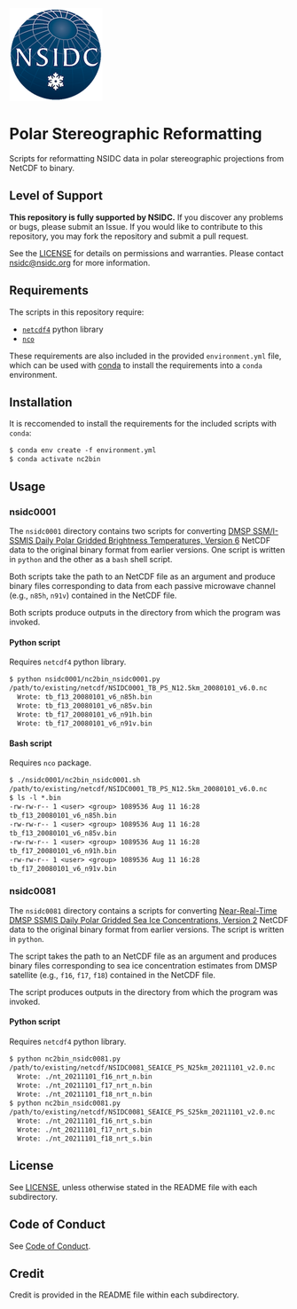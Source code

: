 ![NSIDC logo](/images/NSIDC_logo_2018_poster-1.png)

# Polar Stereographic Reformatting

Scripts for reformatting NSIDC data in polar stereographic projections from
NetCDF to binary.

## Level of Support

<b>This repository is fully supported by NSIDC.</b> If you discover any problems or
bugs, please submit an Issue. If you would like to contribute to this
repository, you may fork the repository and submit a pull request.

See the [LICENSE](LICENSE) for details on permissions and warranties. Please
contact nsidc@nsidc.org for more information.

## Requirements

The scripts in this repository require:
* [`netcdf4`](https://unidata.github.io/netcdf4-python/) python library
* [`nco`](https://github.com/nco/nco)

These requirements are also included in the provided `environment.yml` file,
which can be used with [conda](https://docs.conda.io/en/latest/) to install the
requirements into a `conda` environment.


## Installation

It is reccomended to install the requirements for the included scripts with `conda`:

```
$ conda env create -f environment.yml
$ conda activate nc2bin
```

## Usage

### nsidc0001

The `nsidc0001` directory contains two scripts for converting [DMSP SSM/I-SSMIS
Daily Polar Gridded Brightness Temperatures, Version
6](https://nsidc.org/data/nsidc-0001) NetCDF data to the original binary format
from earlier versions. One script is written in `python` and the other as a
`bash` shell script.

Both scripts take the path to an NetCDF file as an argument and produce
binary files corresponding to data from each passive microwave channel
(e.g., `n85h`, `n91v`) contained in the NetCDF file.

Both scripts produce outputs in the directory from which the program was invoked.

#### Python script

Requires `netcdf4` python library.


```
$ python nsidc0001/nc2bin_nsidc0001.py /path/to/existing/netcdf/NSIDC0001_TB_PS_N12.5km_20080101_v6.0.nc
  Wrote: tb_f13_20080101_v6_n85h.bin
  Wrote: tb_f13_20080101_v6_n85v.bin
  Wrote: tb_f17_20080101_v6_n91h.bin
  Wrote: tb_f17_20080101_v6_n91v.bin
```

#### Bash script

Requires `nco` package.

```
$ ./nsidc0001/nc2bin_nsidc0001.sh /path/to/existing/netcdf/NSIDC0001_TB_PS_N12.5km_20080101_v6.0.nc
$ ls -l *.bin
-rw-rw-r-- 1 <user> <group> 1089536 Aug 11 16:28 tb_f13_20080101_v6_n85h.bin
-rw-rw-r-- 1 <user> <group> 1089536 Aug 11 16:28 tb_f13_20080101_v6_n85v.bin
-rw-rw-r-- 1 <user> <group> 1089536 Aug 11 16:28 tb_f17_20080101_v6_n91h.bin
-rw-rw-r-- 1 <user> <group> 1089536 Aug 11 16:28 tb_f17_20080101_v6_n91v.bin

```

### nsidc0081

The `nsidc0081` directory contains a scripts for converting [Near-Real-Time DMSP
SSMIS Daily Polar Gridded Sea Ice Concentrations, Version
2](https://nsidc.org/data/nsidc-0081) NetCDF data to the original binary format
from earlier versions. The script is written in `python`.

The script takes the path to an NetCDF file as an argument and produces binary
files corresponding to sea ice concentration estimates from DMSP satellite
(e.g., `f16`, `f17`, `f18`) contained in the NetCDF file.

The script produces outputs in the directory from which the program was invoked.

#### Python script

Requires `netcdf4` python library.


```
$ python nc2bin_nsidc0081.py /path/to/existing/netcdf/NSIDC0081_SEAICE_PS_N25km_20211101_v2.0.nc 
  Wrote: ./nt_20211101_f16_nrt_n.bin
  Wrote: ./nt_20211101_f17_nrt_n.bin
  Wrote: ./nt_20211101_f18_nrt_n.bin
$ python nc2bin_nsidc0081.py /path/to/existing/netcdf/NSIDC0081_SEAICE_PS_S25km_20211101_v2.0.nc 
  Wrote: ./nt_20211101_f16_nrt_s.bin
  Wrote: ./nt_20211101_f17_nrt_s.bin
  Wrote: ./nt_20211101_f18_nrt_s.bin
```

## License

See [LICENSE](LICENSE), unless otherwise stated in the README file with each subdirectory.

## Code of Conduct

See [Code of Conduct](CODE_OF_CONDUCT.md).

## Credit

Credit is provided in the README file within each subdirectory.
